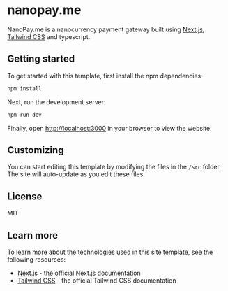 # nanopay.me

NanoPay.me is a nanocurrency payment gateway built using [Next.js](https://nextjs.org), [Tailwind CSS](https://tailwindcss.com) and typescript.

## Getting started

To get started with this template, first install the npm dependencies:

```bash
npm install
```

Next, run the development server:

```bash
npm run dev
```

Finally, open [http://localhost:3000](http://localhost:3000) in your browser to view the website.

## Customizing

You can start editing this template by modifying the files in the `/src` folder. The site will auto-update as you edit these files.

## License

MIT

## Learn more

To learn more about the technologies used in this site template, see the following resources:

- [Next.js](https://nextjs.org/docs) - the official Next.js documentation
- [Tailwind CSS](https://tailwindcss.com/docs) - the official Tailwind CSS documentation
